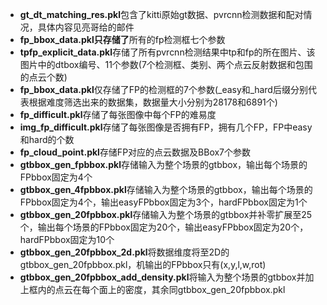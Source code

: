 * **gt_dt_matching_res.pkl**包含了kitti原始gt数据、pvrcnn检测数据和配对情况，具体内容见亮哥给的邮件
* **fp_bbox_data.pkl只存储了**所有的fp检测框七个参数
* **tpfp_explicit_data.pkl**存储了所有pvrcnn检测结果中tp和fp的所在图片、该图片中的dtbox编号、11个参数(7个检测框、类别、两个点云反射数据和包围的点云个数)
* **fp_bbox_data.pkl**仅存储了FP的检测框的7个参数(_easy和_hard后缀分别代表根据难度筛选出来的数据集，数据量大小分别为28178和6891个)
* **fp_difficult.pkl**存储了每张图像中每个FP的难易度
* **img_fp_difficult.pkl**存储了每张图像是否拥有FP，拥有几个FP，FP中easy和hard的个数
* **fp_cloud_point.pkl**存储FP对应的点云数据及BBox7个参数
* **gtbbox_gen_fpbbox.pkl**存储输入为整个场景的gtbbox，输出每个场景的FPbbox固定为4个
* **gtbbox_gen_4fpbbox.pkl**存储输入为整个场景的gtbbox，输出每个场景的FPbbox固定为4个，输出easyFPbbox固定为3个，hardFPbbox固定为1个
* **gtbbox_gen_20fpbbox.pkl**存储输入为整个场景的gtbbox并补零扩展至25个，输出每个场景的FPbbox固定为20个，输出easyFPbbox固定为20个，hardFPbbox固定为10个
* **gtbbox_gen_20fpbbox_2d.pkl**将数据维度将至2D的gtbbox_gen_20fpbbox.pkl，机输出的FPbbox只有(x,y,l,w,rot)
* **gtbbox_gen_20fpbbox_add_density.pkl**将输入为整个场景的gtbbox并加上框内的点云在每个面上的密度，其余同gtbbox_gen_20fpbbox.pkl
